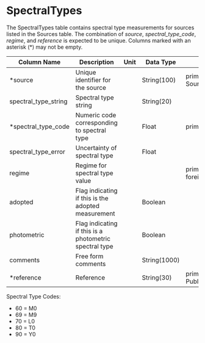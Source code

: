 # SpectralTypes

The SpectralTypes table contains spectral type measurements for sources listed in the Sources table. 
The combination of *source*, *spectral_type_code*, *regime*, and *reference* is expected to be unique.
Columns marked with an asterisk (*) may not be empty.

| Column Name | Description  | Unit  | Data Type | Key Type  |
|---|---|---|---|---|
| *source    | Unique identifier for the source |   | String(100)  | primary and foreign: Sources.source   |
| spectral_type_string | Spectral type string |  | String(20)  |   |
| *spectral_type_code | Numeric code corresponding to spectral type |  | Float  | primary  |
| spectral_type_error | Uncertainty of spectral type |  | Float  |   |
| regime | Regime for spectral type value |  |  | primary and foreign:Regimes.regime |
| adopted    | Flag indicating if this is the adopted measurement |  | Boolean  |   |
| photometric    | Flag indicating if this is a photometric spectral type |  | Boolean  |   |
| comments  | Free form comments |   | String(1000) |   |
| *reference | Reference |   | String(30) | primary and foreign: Publications.name |

Spectral Type Codes:
 - 60 = M0 
 - 69 = M9
 - 70 = L0 
 - 80 = T0
 - 90 = Y0